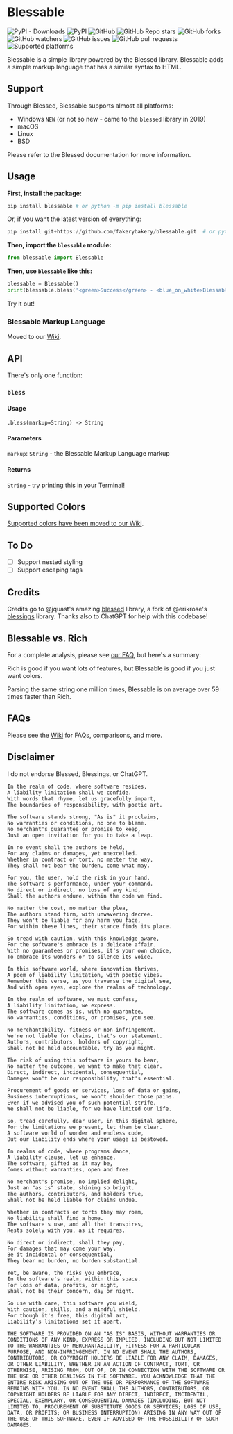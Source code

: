# Blessable

![PyPI - Downloads](https://img.shields.io/pypi/dm/blessable?color=blue&label=installs&logo=pypi&logoColor=white) ![PyPI](https://img.shields.io/pypi/v/blessable?color=blue&label=version&logo=pypi&logoColor=white) ![GitHub](https://img.shields.io/github/license/fakerybakery/blessable?color=blue&label=license&logo=github&logoColor=white) ![GitHub Repo stars](https://img.shields.io/github/stars/fakerybakery/blessable?color=blue&label=stargazers&logo=github&logoColor=white) ![GitHub forks](https://img.shields.io/github/forks/fakerybakery/blessable?color=blue&label=forks&logo=github&logoColor=white) ![GitHub watchers](https://img.shields.io/github/watchers/fakerybakery/blessable?color=blue&label=watchers&logo=github&logoColor=white) ![GitHub issues](https://img.shields.io/github/issues/fakerybakery/blessable?color=blue&logo=github&logoColor=white) ![GitHub pull requests](https://img.shields.io/github/issues-pr/fakerybakery/blessable?color=blue&label=pull%20requests&logo=github&logoColor=white) ![Supported platforms](https://img.shields.io/badge/platforms-macOS%2C%20Linux%2C%20Windows-blue)

Blessable is a simple library powered by the Blessed library. Blessable adds a simple markup language that has a similar syntax to HTML.

## Support

Through Blessed, Blessable supports almost all platforms:

 - Windows `NEW` (or not so new - came to the `blessed` library in 2019)
 - macOS
 - Linux
 - BSD

Please refer to the Blessed documentation for more information.

## Usage

**First, install the package:**

```python
pip install blessable # or python -m pip install blessable
```

Or, if you want the latest version of everything:

```python
pip install git+https://github.com/fakerybakery/blessable.git  # or python -m pip install git+https://github.com/fakerybakery/blessable.git
```

**Then, import the `blessable` module:**

```python
from blessable import Blessable
```

**Then, use `blessable` like this:**

```python
blessable = Blessable()
print(blessable.bless('<green>Success</green> - <blue_on_white>Blessable has been installed!</blue_on_white>'))
```

Try it out!

### Blessable Markup Language

Moved to our [Wiki](https://github.com/fakerybakery/blessable/wiki/Documentation#blessable-markup-language).

## API

There's only one function:

### `bless`

#### Usage

```
.bless(markup=String) -> String
```

#### Parameters

`markup`: `String` - the Blessable Markup Language markup

#### Returns

`String` - try printing this in your Terminal!

## Supported Colors

[Supported colors have been moved to our Wiki](https://github.com/fakerybakery/blessable/wiki/Documentation#supported-colors).

## To Do

 - [ ] Support nested styling
 - [ ] Support escaping tags

## Credits

Credits go to @jquast's amazing [blessed](https://github.com/jquast/blessed) library, a fork of @erikrose's [blessings](https://github.com/erikrose/blessings) library. Thanks also to ChatGPT for help with this codebase!

## Blessable vs. Rich

For a complete analysis, please see [our FAQ](https://github.com/fakerybakery/blessable/wiki/FAQs#blessable-vs-rich), but here's a summary:

Rich is good if you want lots of features, but Blessable is good if you just want colors.

Parsing the same string one million times, Blessable is on average over 59 times faster than Rich.

## FAQs

Please see the [Wiki](https://github.com/fakerybakery/blessable/wiki) for FAQs, comparisons, and more.

## Disclaimer

I do not endorse Blessed, Blessings, or ChatGPT.

```
In the realm of code, where software resides,
A liability limitation shall we confide.
With words that rhyme, let us gracefully impart,
The boundaries of responsibility, with poetic art.

The software stands strong, "As is" it proclaims,
No warranties or conditions, no one to blame.
No merchant's guarantee or promise to keep,
Just an open invitation for you to take a leap.

In no event shall the authors be held,
For any claims or damages, yet unexcelled.
Whether in contract or tort, no matter the way,
They shall not bear the burden, come what may.

For you, the user, hold the risk in your hand,
The software's performance, under your command.
No direct or indirect, no loss of any kind,
Shall the authors endure, within the code we find.

No matter the cost, no matter the plea,
The authors stand firm, with unwavering decree.
They won't be liable for any harm you face,
For within these lines, their stance finds its place.

So tread with caution, with this knowledge aware,
For the software's embrace is a delicate affair.
With no guarantees or promises, it's your own choice,
To embrace its wonders or to silence its voice.

In this software world, where innovation thrives,
A poem of liability limitation, with poetic vibes.
Remember this verse, as you traverse the digital sea,
And with open eyes, explore the realms of technology.
```

```
In the realm of software, we must confess,
A liability limitation, we express.
The software comes as is, with no guarantee,
No warranties, conditions, or promises, you see.

No merchantability, fitness or non-infringement,
We're not liable for claims, that's our statement.
Authors, contributors, holders of copyright,
Shall not be held accountable, try as you might.

The risk of using this software is yours to bear,
No matter the outcome, we want to make that clear.
Direct, indirect, incidental, consequential,
Damages won't be our responsibility, that's essential.

Procurement of goods or services, loss of data or gains,
Business interruptions, we won't shoulder those pains.
Even if we advised you of such potential strife,
We shall not be liable, for we have limited our life.

So, tread carefully, dear user, in this digital sphere,
For the limitations we present, let them be clear.
A software world of wonder and endless code,
But our liability ends where your usage is bestowed.
```

```
In realms of code, where programs dance,
A liability clause, let us enhance.
The software, gifted as it may be,
Comes without warranties, open and free.

No merchant's promise, no implied delight,
Just an "as is" state, shining so bright.
The authors, contributors, and holders true,
Shall not be held liable for claims undue.

Whether in contracts or torts they may roam,
No liability shall find a home.
The software's use, and all that transpires,
Rests solely with you, as it requires.

No direct or indirect, shall they pay,
For damages that may come your way.
Be it incidental or consequential,
They bear no burden, no burden substantial.

Yet, be aware, the risks you embrace,
In the software's realm, within this space.
For loss of data, profits, or might,
Shall not be their concern, day or night.

So use with care, this software you wield,
With caution, skills, and a mindful shield.
For though it's free, this digital art,
Liability's limitations set it apart.
```

```
THE SOFTWARE IS PROVIDED ON AN "AS IS" BASIS, WITHOUT WARRANTIES OR CONDITIONS OF ANY KIND, EXPRESS OR IMPLIED, INCLUDING BUT NOT LIMITED TO THE WARRANTIES OF MERCHANTABILITY, FITNESS FOR A PARTICULAR PURPOSE, AND NON-INFRINGEMENT. IN NO EVENT SHALL THE AUTHORS, CONTRIBUTORS, OR COPYRIGHT HOLDERS BE LIABLE FOR ANY CLAIM, DAMAGES, OR OTHER LIABILITY, WHETHER IN AN ACTION OF CONTRACT, TORT, OR OTHERWISE, ARISING FROM, OUT OF, OR IN CONNECTION WITH THE SOFTWARE OR THE USE OR OTHER DEALINGS IN THE SOFTWARE. YOU ACKNOWLEDGE THAT THE ENTIRE RISK ARISING OUT OF THE USE OR PERFORMANCE OF THE SOFTWARE REMAINS WITH YOU. IN NO EVENT SHALL THE AUTHORS, CONTRIBUTORS, OR COPYRIGHT HOLDERS BE LIABLE FOR ANY DIRECT, INDIRECT, INCIDENTAL, SPECIAL, EXEMPLARY, OR CONSEQUENTIAL DAMAGES (INCLUDING, BUT NOT LIMITED TO, PROCUREMENT OF SUBSTITUTE GOODS OR SERVICES; LOSS OF USE, DATA, OR PROFITS; OR BUSINESS INTERRUPTION) ARISING IN ANY WAY OUT OF THE USE OF THIS SOFTWARE, EVEN IF ADVISED OF THE POSSIBILITY OF SUCH DAMAGES.
```

